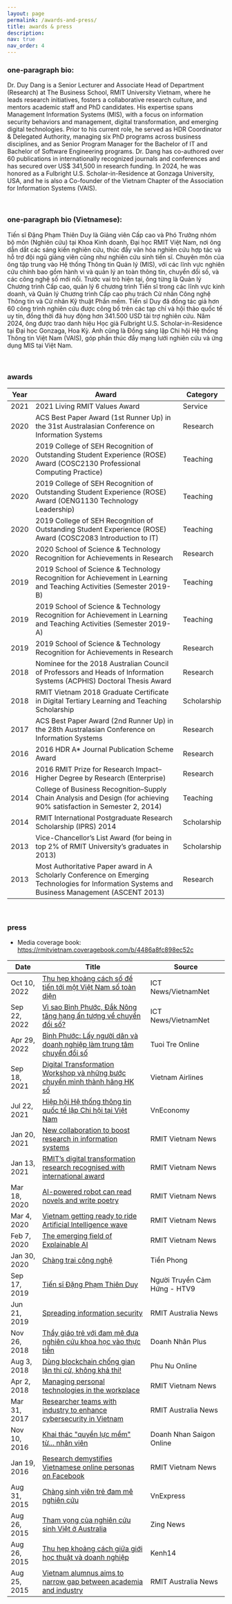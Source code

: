 ```yaml
---
layout: page
permalink: /awards-and-press/
title: awards & press
description: 
nav: true
nav_order: 4
---
```


### one-paragraph bio:
Dr. Duy Dang is a Senior Lecturer and Associate Head of Department (Research) at The Business School, RMIT University Vietnam, where he leads research initiatives, fosters a collaborative research culture, and mentors academic staff and PhD candidates. His expertise spans Management Information Systems (MIS), with a focus on information security behaviors and management, digital transformation, and emerging digital technologies. Prior to his current role, he served as HDR Coordinator & Delegated Authority, managing six PhD programs across business disciplines, and as Senior Program Manager for the Bachelor of IT and Bachelor of Software Engineering programs. Dr. Dang has co-authored over 60 publications in internationally recognized journals and conferences and has secured over US$ 341,500 in research funding. In 2024, he was honored as a Fulbright U.S. Scholar-in-Residence at Gonzaga University, USA, and he is also a Co-founder of the Vietnam Chapter of the Association for Information Systems (VAIS).

<br>

### one-paragraph bio (Vietnamese):
Tiến sĩ Đặng Phạm Thiên Duy là Giảng viên Cấp cao và Phó Trưởng nhóm bộ môn (Nghiên cứu) tại Khoa Kinh doanh, Đại học RMIT Việt Nam, nơi ông dẫn dắt các sáng kiến nghiên cứu, thúc đẩy văn hóa nghiên cứu hợp tác và hỗ trợ đội ngũ giảng viên cũng như nghiên cứu sinh tiến sĩ. Chuyên môn của ông tập trung vào Hệ thống Thông tin Quản lý (MIS), với các lĩnh vực nghiên cứu chính bao gồm hành vi và quản lý an toàn thông tin, chuyển đổi số, và các công nghệ số mới nổi. Trước vai trò hiện tại, ông từng là Quản lý Chương trình Cấp cao, quản lý 6 chương trình Tiến sĩ trong các lĩnh vực kinh doanh, và Quản lý Chương trình Cấp cao phụ trách Cử nhân Công nghệ Thông tin và Cử nhân Kỹ thuật Phần mềm. Tiến sĩ Duy đã đồng tác giả hơn 60 công trình nghiên cứu được công bố trên các tạp chí và hội thảo quốc tế uy tín, đồng thời đã huy động hơn 341.500 USD tài trợ nghiên cứu. Năm 2024, ông được trao danh hiệu Học giả Fulbright U.S. Scholar-in-Residence tại Đại học Gonzaga, Hoa Kỳ. Anh cũng là Đồng sáng lập Chi hội Hệ thống Thông tin Việt Nam (VAIS), góp phần thúc đẩy mạng lưới nghiên cứu và ứng dụng MIS tại Việt Nam.

<br>

### awards

| Year | Award | Category |
| ---- | ----- | ----- |
| 2021 | 2021 Living RMIT Values Award | Service |
| 2020 | ACS Best Paper Award (1st Runner Up) in the 31st Australasian Conference on Information Systems | Research |
| 2020 | 2019 College of SEH Recognition of Outstanding Student Experience (ROSE) Award (COSC2130 Professional Computing Practice) | Teaching |
| 2020 | 2019 College of SEH Recognition of Outstanding Student Experience (ROSE) Award (OENG1130 Technology Leadership) | Teaching |
| 2020 | 2019 College of SEH Recognition of Outstanding Student Experience (ROSE) Award (COSC2083 Introduction to IT) | Teaching |
| 2020 | 2020 School of Science &amp; Technology Recognition for Achievements in Research | Research |
| 2019 | 2019 School of Science &amp; Technology Recognition for Achievement in Learning and Teaching Activities (Semester 2019-B) | Teaching |
| 2019 | 2019 School of Science &amp; Technology Recognition for Achievement in Learning and Teaching Activities (Semester 2019-A) | Teaching |
| 2019 | 2019 School of Science &amp; Technology Recognition for Achievements in Research | Research |
| 2018 | Nominee for the 2018 Australian Council of Professors and Heads of Information Systems (ACPHIS) Doctoral Thesis Award | Research |
| 2018 | RMIT Vietnam 2018 Graduate Certificate in Digital Tertiary Learning and Teaching Scholarship | Scholarship |
| 2017 | ACS Best Paper Award (2nd Runner Up) in the 28th Australasian Conference on Information Systems | Research |
| 2016 | 2016 HDR A* Journal Publication Scheme Award | Research |
| 2016 | 2016 RMIT Prize for Research Impact–Higher Degree by Research (Enterprise) | Research |
| 2014 | College of Business Recognition–Supply Chain Analysis and Design (for achieving 90% satisfaction in Semester 2, 2014) | Teaching |
| 2014 | RMIT International Postgraduate Research Scholarship (IPRS) 2014 | Scholarship |
| 2013 | Vice-Chancellor’s List Award (for being in top 2% of RMIT University’s graduates in 2013) | Scholarship |
| 2013 | Most Authoritative Paper award in A Scholarly Conference on Emerging Technologies for Information Systems and Business Management (ASCENT 2013) | Research |

<br>

### press

- Media coverage book: https://rmitvietnam.coveragebook.com/b/4486a8fc898ec52c

| Date | Title | Source |
| ---- | ----- | ------ |
| Oct 10, 2022 | <a href="https://ictnews.vietnamnet.vn/thu-hep-khoang-cach-so-de-tien-toi-mot-viet-nam-so-toan-dien-5002614.html" target="_/blank">Thu hẹp khoảng cách số để tiến tới một Việt Nam số toàn diện</a> | ICT News/VietnamNet |
| Sep 22, 2022 | <a href="https://ictnews.vietnamnet.vn/vi-sao-binh-phuoc-dak-nong-tang-hang-an-tuong-ve-chuyen-doi-so-419998.html" target="_/blank">Vì sao Bình Phước, Đắk Nông tăng hạng ấn tượng về chuyển đổi số?</a> | ICT News/VietnamNet |
| Apr 29, 2022 | <a href="https://congnghe.tuoitre.vn/binh-phuoc-lay-nguoi-dan-va-doanh-nghiep-lam-trung-tam-chuyen-doi-so-20220428190915352.htm" target="_/blank">Bình Phước: Lấy người dân và doanh nghiệp làm trung tâm chuyển đổi số</a> | Tuoi Tre Online |
| Sep 18, 2021 | <a href="http://spirit.vietnamairlines.com/vi/emagazine/tin-tct-105/digital-transformationworkshop-va-nhung-buoc-chuyen-minh-thanh-hang-hk-so-11886.html" target="_/blank">Digital Transformation Workshop và những bước chuyển mình thành hãng HK số</a> | Vietnam Airlines |
| Jul 22, 2021 | <a href="https://vneconomy.vn/hiep-hoi-he-thong-thong-tin-quoc-te-lap-chi-hoi-tai-viet-nam.htm" target="_/blank">Hiệp hội Hệ thống thông tin quốc tế lập Chi hội tại Việt Nam</a> | VnEconomy |
| Jan 20, 2021 | <a href="https://www.rmit.edu.vn/news/all-news/2021/july/new-collaboration-to-boost-research-in-information-systems" target="_/blank">New collaboration to boost research in information systems</a> | RMIT Vietnam News |
| Jan 13, 2021 | <a href="https://www.rmit.edu.vn/news/all-news/2021/jan/rmits-digital-transformation-research-recognised-with-international-award" target="_/blank">RMIT’s digital transformation research recognised with international award</a> | RMIT Vietnam News |
| Mar 18, 2020 | <a href="https://www.rmit.edu.vn/news/all-news/2020/mar/ai-powered-robot-can-read-novels-and-write-poetry" target="_/blank">AI-powered robot can read novels and write poetry</a> | RMIT Vietnam News |
| Mar 4, 2020 | <a href="https://www.rmit.edu.vn/news/all-news/2020/feb/vietnam-getting-ready-to-ride-artificial-intelligence-wave" target="_/blank">Vietnam getting ready to ride Artificial Intelligence wave</a> | RMIT Vietnam News |
| Feb 7, 2020 | <a href="https://www.rmit.edu.vn/news/all-news/2020/feb/the-emerging-field-of-explainable-ai" target="_/blank">The emerging field of Explainable AI</a>  | RMIT Vietnam News |
| Jan 30, 2020 | <a href="https://www.tienphong.vn/gioi-tre/chang-trai-cong-nghe-1513636.tpo" target="_/blank">Chàng trai công nghệ</a> | Tiền Phong |
| Sep 17, 2019 | <a href="https://www.facebook.com/NguoiTruyenCamHung2019/posts/524952971588526?comment_id=525739084843248" target="_/blank">Tiến sĩ Đặng Phạm Thiên Duy</a> | Người Truyền Cảm Hứng - HTV9 |
| Jun 21, 2019 | <a href="https://www.rmit.edu.au/news/all-news/2019/jul/spreading-information-security" target="_/blank">Spreading information security</a> | RMIT Australia News |
| Nov 26, 2018 | <a href="https://doanhnhanplus.vn/thay-giao-tre-voi-dam-me-dua-nghien-cuu-khoa-hoc-vao-thuc-tien-386234.html" target="_/blank">Thầy giáo trẻ với đam mê đưa nghiên cứu khoa học vào thực tiễn</a> | Doanh Nhân Plus |
| Aug 3, 2018 | <a href="https://www.phunuonline.com.vn/dung-blockchain-chong-gian-lan-thi-cu-khong-kha-thi--a104507.html" target="_/blank">Dùng blockchain chống gian lận thi cử, không khả thi!</a> | Phu Nu Online |
| Apr 2, 2018 | <a href="https://www.rmit.edu.vn/news/managing-personal-technologies-workplace" target="_/blank">Managing personal technologies in the workplace</a> | RMIT Vietnam News |
| Mar 31, 2017 | <a href="https://www.rmit.edu.au/news/all-news/2017/mar/researcher-teams-with-industry-to-enhance-cyber-security-in-viet" target="_/blank">Researcher teams with industry to enhance cybersecurity in Vietnam</a> | RMIT Australia News |
| Nov 10, 2016 | <a href="https://doanhnhansaigon.vn/goc-nha-quan-tri/khai-thac-quyen-luc-mem-tu-nhan-vien-1074544.html" target="_/blank">Khai thác "quyền lực mềm" từ... nhân viên</a> | Doanh Nhan Saigon Online |
| Jan 19, 2016 | <a href="https://www.rmit.edu.vn/news/research-demystifies-vietnamese-online-personas-facebook" target="_/blank">Research demystifies Vietnamese online personas on Facebook</a> | RMIT Vietnam News |
| Aug 31, 2015 | <a href="https://vnexpress.net/giao-duc/chang-sinh-vien-tre-dam-me-nghien-cuu-3270808.html" target="_/blank">Chàng sinh viên trẻ đam mê nghiên cứu</a> | VnExpress |
| Aug 26, 2015 | <a href="https://news.zing.vn/tham-vong-cua-nghien-cuu-sinh-viet-o-australia-post571398.html" target="_/blank">Tham vọng của nghiên cứu sinh Việt ở Australia</a> | Zing News |
| Aug 26, 2015 | <a href="http://kenh14.vn/hoc-duong/thu-hep-khoang-cach-giua-gioi-hoc-thuat-va-doanh-nghiep-20150825113511837.chn" target="_/blank">Thu hẹp khoảng cách giữa giới học thuật và doanh nghiệp</a> | Kenh14 |
| Aug 25, 2015 | <a href="https://www.rmit.edu.au/news/all-news/2015/august/vietnam-alumnus-aims-to-narrow-gap" target="_/blank">Vietnam alumnus aims to narrow gap between academia and industry</a> | RMIT Australia News |